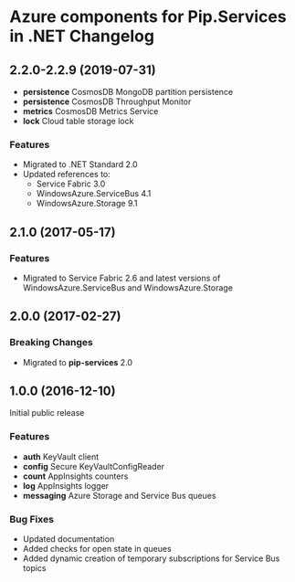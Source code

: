# Azure components for Pip.Services in .NET Changelog

## <a name="2.2.0-2.2.9"></a> 2.2.0-2.2.9 (2019-07-31)
* **persistence** CosmosDB MongoDB partition persistence
* **persistence** CosmosDB Throughput Monitor
* **metrics** CosmosDB Metrics Service
* **lock** Cloud table storage lock

### Features
* Migrated to .NET Standard 2.0
* Updated references to:
  - Service Fabric 3.0 
  - WindowsAzure.ServiceBus 4.1 
  - WindowsAzure.Storage 9.1

## <a name="2.1.0"></a> 2.1.0 (2017-05-17)

### Features
* Migrated to Service Fabric 2.6 and latest versions of WindowsAzure.ServiceBus and WindowsAzure.Storage

## <a name="2.0.0"></a> 2.0.0 (2017-02-27)

### Breaking Changes
* Migrated to **pip-services** 2.0

## <a name="1.0.0"></a> 1.0.0 (2016-12-10)

Initial public release

### Features
* **auth** KeyVault client
* **config** Secure KeyVaultConfigReader
* **count** AppInsights counters
* **log** AppInsights logger
* **messaging** Azure Storage and Service Bus queues

### Bug Fixes
* Updated documentation
* Added checks for open state in queues
* Added dynamic creation of temporary subscriptions for Service Bus topics

